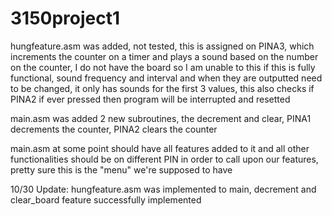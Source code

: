 # 3150project1

hungfeature.asm was added, not tested, this is assigned on PINA3, which increments the counter on a timer and plays a sound based on the number on the counter, I do not have the board so I am unable to this if this is fully functional, sound frequency and interval and when they are outputted need to be changed, it only has sounds for the first 3 values, this also checks if PINA2 if ever pressed then program will be interrupted and resetted

main.asm was added 2 new subroutines, the decrement and clear, PINA1 decrements the counter, PINA2 clears the counter

main.asm at some point should have all features added to it and all other functionalities should be on different PIN in order to call upon our features, pretty sure this is the "menu" we're supposed to have

10/30 Update:
hungfeature.asm was implemented to main, decrement and clear_board feature successfully implemented